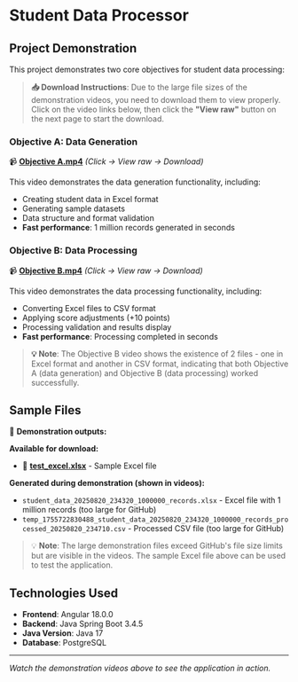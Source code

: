 # Student Data Processor

## Project Demonstration

This project demonstrates two core objectives for student data processing:

> **📥 Download Instructions**: Due to the large file sizes of the demonstration videos, you need to download them to view properly. Click on the video links below, then click the **"View raw"** button on the next page to start the download.

### Objective A: Data Generation
📹 **[Objective A.mp4](./Objective%20A.mp4)** *(Click → View raw → Download)*

This video demonstrates the data generation functionality, including:
- Creating student data in Excel format
- Generating sample datasets
- Data structure and format validation
- **Fast performance**: 1 million records generated in seconds

### Objective B: Data Processing
📹 **[Objective B.mp4](./Objective%20B.mp4)** *(Click → View raw → Download)*

This video demonstrates the data processing functionality, including:
- Converting Excel files to CSV format
- Applying score adjustments (+10 points)
- Processing validation and results display
- **Fast performance**: Processing completed in seconds

> **💡 Note**: The Objective B video shows the existence of 2 files - one in Excel format and another in CSV format, indicating that both Objective A (data generation) and Objective B (data processing) worked successfully.

## Sample Files
📁 **Demonstration outputs:**

**Available for download:**
- 📄 **[test_excel.xlsx](./test_excel.xlsx)** - Sample Excel file

**Generated during demonstration (shown in videos):**
- `student_data_20250820_234320_1000000_records.xlsx` - Excel file with 1 million records (too large for GitHub)
- `temp_1755722830488_student_data_20250820_234320_1000000_records_processed_20250820_234710.csv` - Processed CSV file (too large for GitHub)

> 💡 **Note**: The large demonstration files exceed GitHub's file size limits but are visible in the videos. The sample Excel file above can be used to test the application.

## Technologies Used
- **Frontend**: Angular 18.0.0
- **Backend**: Java Spring Boot 3.4.5
- **Java Version**: Java 17
- **Database**: PostgreSQL


---
*Watch the demonstration videos above to see the application in action.*
